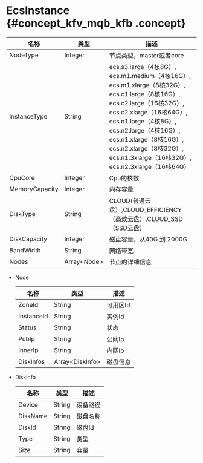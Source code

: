 # EcsInstance {#concept_kfv_mqb_kfb .concept}

|名称|类型|描述|
|--|--|--|
|NodeType|Integer|节点类型，master或者core|
|InstanceType|String|ecs.s3.large（4核8G）, ecs.m1.medium（4核16G）, ecs.m1.xlarge（8核32G）, ecs.c1.large（8核16G）, ecs.c2.large（16核32G）, ecs.c2.xlarge（16核64G）, ecs.n1.large（4核8G）, ecs.n2.large（4核16G）, ecs.n1.xlarge（8核16G）, ecs.n2.xlarge（8核32G）, ecs.n1.3xlarge（16核32G）, ecs.n2.3xlarge（16核64G）|
|CpuCore|Integer|Cpu的核数|
|MemoryCapacity|Integer|内存容量|
|DiskType|String|CLOUD\(普通云盘）,CLOUD\_EFFICIENCY（高效云盘）,CLOUD\_SSD（SSD云盘）|
|DiskCapacity|Integer|磁盘容量，从40G 到 2000G|
|BandWidth|String|网络带宽|
|Nodes|Array<Node\>|节点的详细信息|

-   Node

    |名称|类型|描述|
    |--|--|--|
    |ZoneId|String|可用区Id|
    |InstanceId|String|实例Id|
    |Status|String|状态|
    |PubIp|String|公网Ip|
    |InnerIp|String|内网Ip|
    |DiskInfos|Array<DiskInfo\>|磁盘信息|

-   DiskInfo

    |名称|类型|描述|
    |--|--|--|
    |Device|String|设备路径|
    |DiskName|String|磁盘名称|
    |DiskId|String|磁盘Id|
    |Type|String|类型|
    |Size|String|容量|


